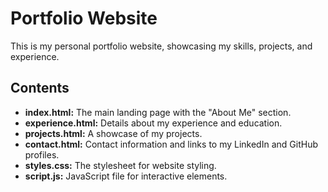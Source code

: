 # Portfolio Website

This is my personal portfolio website, showcasing my skills, projects, and experience.

## Contents

*   **index.html:**  The main landing page with the "About Me" section.
*   **experience.html:**  Details about my experience and education.
*   **projects.html:**  A showcase of my projects.
*   **contact.html:**  Contact information and links to my LinkedIn and GitHub profiles.
*   **styles.css:**  The stylesheet for website styling.
*   **script.js:**  JavaScript file for interactive elements.
